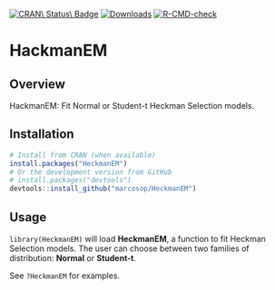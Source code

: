 <!-- badges -->
[![CRAN\ Status\ Badge](http://r-pkg.org/badges/version/HeckmanEM?color=blue)](http://cran.r-project.org/package=HeckmanEM)
[![Downloads](http://cranlogs.r-pkg.org/badges/HeckmanEM?color=blue)](http://cran.rstudio.com/package=HeckmanEM)
[![R-CMD-check](https://github.com/marcosop/HeckmanEM/workflows/R-CMD-check/badge.svg)](https://github.com/marcosop/HeckmanEM/actions)
<!-- end badges -->

# HackmanEM

## Overview

HackmanEM: Fit Normal or Student-t Heckman Selection models.

## Installation

``` r
# Install from CRAN (when available)
install.packages("HeckmanEM")
# Or the development version from GitHub
# install.packages("devtools")
devtools::install_github("marcosop/HeckmanEM")
```

## Usage

`library(HeckmanEM)` will load **HeckmanEM**, a function to fit Heckman
Selection models. The user can choose between two families of
distribution: **Normal** or **Student-t**.

See `?HeckmanEM` for examples.
